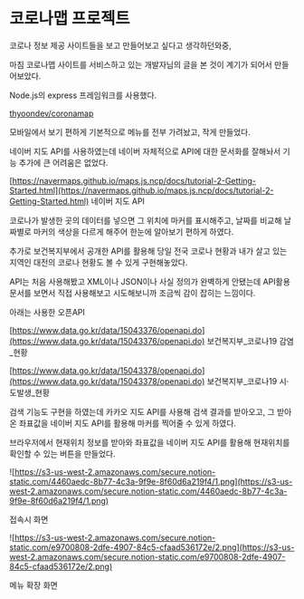 # 코로나맵 프로젝트
코로나 정보 제공 사이트들을 보고 만들어보고 싶다고 생각하던와중,

마침 코로나맵 사이트를 서비스하고 있는 개발자님의 글을 본 것이 계기가 되어서 만들어보았다.

Node.js의 express 프레임워크를 사용했다.

[thyoondev/coronamap](https://github.com/thyoondev/coronamap/tree/master/coronamap)

모바일에서 보기 편하게 기본적으로 메뉴를 전부 가려놨고, 작게 만들었다.

네이버 지도 API를 사용하였는데 네이버 자체적으로 API에 대한 문서화를 잘해놔서 기능 추가에 큰 어려움은 없었다.

[https://navermaps.github.io/maps.js.ncp/docs/tutorial-2-Getting-Started.html](https://navermaps.github.io/maps.js.ncp/docs/tutorial-2-Getting-Started.html) 네이버 지도 API

코로나가 발생한 곳의 데이터를 넣으면 그 위치에 마커를 표시해주고, 날짜를 비교해 날짜별로 마커의 색상을 다르게 해주어 한눈에 알아보기 편하게 하였다.

추가로 보건복지부에서 공개한 API를 활용해 당일 전국 코로나 현황과 내가 살고 있는 지역인 대전의 코로나 현황도 볼 수 있게 구현해놓았다.

API는 처음 사용해봤고 XML이나 JSON이나 사실 정의가 완벽하게 안됐는데 API활용 문서를 보면서 직접 사용해보고 시도해보니까 조금씩 감이 잡히는 느낌이다.

아래는 사용한 오픈API

[https://www.data.go.kr/data/15043376/openapi.do](https://www.data.go.kr/data/15043376/openapi.do) 보건복지부_코로나19 감염_현황

[https://www.data.go.kr/data/15043378/openapi.do](https://www.data.go.kr/data/15043378/openapi.do) 보건복지부_코로나19 시·도발생_현황

검색 기능도 구현을 하였는데 카카오 지도 API를 사용해 검색 결과를 받아오고, 그 받아온 좌표값을 네이버 지도 API를 활용해 마커를 찍어줄 수 있게 하였다.

브라우저에서 현재위치 정보를 받아와 좌표값을 네이버 지도 API를 활용해 현재위치를 확인할 수 있는 버튼을 만들었다.

![https://s3-us-west-2.amazonaws.com/secure.notion-static.com/4460aedc-8b77-4c3a-9f9e-8f60d6a219f4/1.png](https://s3-us-west-2.amazonaws.com/secure.notion-static.com/4460aedc-8b77-4c3a-9f9e-8f60d6a219f4/1.png)

접속시 화면

![https://s3-us-west-2.amazonaws.com/secure.notion-static.com/e9700808-2dfe-4907-84c5-cfaad536172e/2.png](https://s3-us-west-2.amazonaws.com/secure.notion-static.com/e9700808-2dfe-4907-84c5-cfaad536172e/2.png)

메뉴 확장 화면
